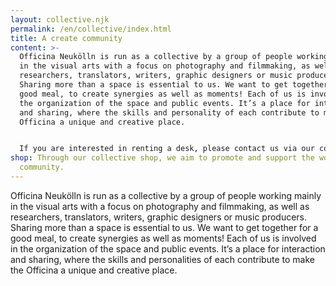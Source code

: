 ```yaml
---
layout: collective.njk
permalink: /en/collective/index.html
title: A create community
content: >-
  Officina Neukölln is run as a collective by a group of people working mainly
  in the visual arts with a focus on photography and filmmaking, as well as
  researchers, translators, writers, graphic designers or music producers.
  Sharing more than a space is essential to us. We want to get together for a
  good meal, to create synergies as well as moments! Each of us is involved in
  the organization of the space and public events. It’s a place for interaction
  and sharing, where the skills and personality of each contribute to make the
  Officina a unique and creative place.


  If you are interested in renting a desk, please contact us via our contact form.
shop: Through our collective shop, we aim to promote and support the work of our
  community.
---
```


Officina Neukölln is run as a collective by a group of people working mainly in the visual arts with a focus on photography and filmmaking, as well as researchers, translators, writers, graphic designers or music producers. Sharing more than a space is essential to us. We want to get together for a good meal, to create synergies as well as moments! Each of us is involved in the organization of the space and public events. It’s a place for interaction and sharing, where the skills and personalities of each contribute to make the Officina a unique and creative place.